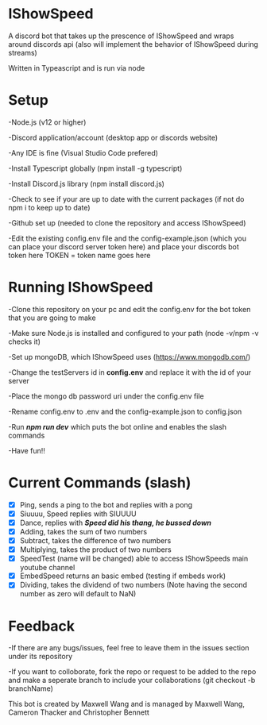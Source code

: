# IShowSpeed

A discord bot that takes up the prescence of IShowSpeed and wraps around discords api (also will implement the behavior of IShowSpeed during streams)

Written in Typeascript and is run via node

<h1>Setup</h1>
-Node.js (v12 or higher)


-Discord application/account (desktop app or discords website)

-Any IDE is fine (Visual Studio Code prefered)

-Install Typescript globally (npm install -g typescript)

-Install Discord.js library (npm install discord.js)

-Check to see if your are up to date with the current packages (if not do npm i to keep up to date)

-Github set up (needed to clone the repository and access IShowSpeed)

-Edit the existing config.env file and the config-example.json (which you can place your discord server token here) and place your discords bot token here TOKEN = token name goes here

<h1>Running IShowSpeed</h1>
-Clone this repository on your pc and edit the config.env for the bot token that you are going to make


-Make sure Node.js is installed and configured to your path (node -v/npm -v checks it)

-Set up mongoDB, which IShowSpeed uses (https://www.mongodb.com/)

-Change the testServers id in <b>config.env</b> and replace it with the id of your server

-Place the mongo db password uri under the config.env file

-Rename config.env to .env and the config-example.json to config.json

-Run ***npm run dev***  which puts the bot online and enables the slash commands

-Have fun!!


<h1>Current Commands (slash)</h1>

- [X] Ping, sends a ping to the bot and replies with a pong
- [X] Siuuuu, Speed replies with SIUUUU
- [X] Dance, replies with ***Speed did his thang, he bussed down***
- [X] Adding, takes the sum of two numbers
- [X] Subtract, takes the difference of two numbers
- [X] Multiplying, takes the product of two numbers
- [X] SpeedTest (name will be changed) able to access IShowSpeeds main youtube channel
- [X] EmbedSpeed returns an basic embed (testing if embeds work)
- [X] Dividing, takes the dividend of two numbers (Note having the second number as zero will default to NaN)

<h1>Feedback</h1>
-If there are any bugs/issues, feel free to leave them in the issues section under its repository


-If you want to colloborate, fork the repo or request to be added to the repo and make a seperate branch to include your collaborations (git checkout -b branchName)


<p2>This bot is created by Maxwell Wang and is managed by Maxwell Wang, Cameron Thacker and Christopher Bennett</p2>

